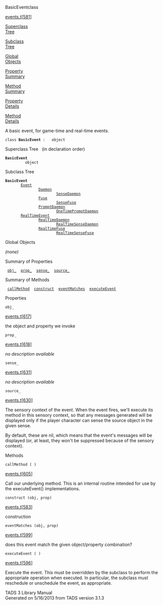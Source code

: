 ---
---
<span class="title">BasicEvent</span><span class="type">class</span>

[events.t](../file/events.t.html)\[[581](../source/events.t.html#581)\]

[Superclass  
Tree](#_SuperClassTree_)

[Subclass  
Tree](#_SubClassTree_)

[Global  
Objects](#_ObjectSummary_)

[Property  
Summary](#_PropSummary_)

[Method  
Summary](#_MethodSummary_)

[Property  
Details](#_Properties_)

[Method  
Details](#_Methods_)

<div class="fdesc">

A basic event, for game-time and real-time events.

`class `**`BasicEvent`**` :   object`

</div>

<span id="_SuperClassTree_"></span>

<div class="mjhd">

<span class="hdln">Superclass Tree</span>   (in declaration order)

</div>

**`BasicEvent`**  
`         object`  
<span id="_SubClassTree_"></span>

<div class="mjhd">

<span class="hdln">Subclass Tree</span>  

</div>

**`BasicEvent`**  
`         `[`Event`](../object/Event.html)  
`                 `[`Daemon`](../object/Daemon.html)  
`                         `[`SenseDaemon`](../object/SenseDaemon.html)  
`                 `[`Fuse`](../object/Fuse.html)  
`                         `[`SenseFuse`](../object/SenseFuse.html)  
`                 `[`PromptDaemon`](../object/PromptDaemon.html)  
`                         `[`OneTimePromptDaemon`](../object/OneTimePromptDaemon.html)  
`         `[`RealTimeEvent`](../object/RealTimeEvent.html)  
`                 `[`RealTimeDaemon`](../object/RealTimeDaemon.html)  
`                         `[`RealTimeSenseDaemon`](../object/RealTimeSenseDaemon.html)  
`                 `[`RealTimeFuse`](../object/RealTimeFuse.html)  
`                         `[`RealTimeSenseFuse`](../object/RealTimeSenseFuse.html)  
<span id="_ObjectSummary_"></span>

<div class="mjhd">

<span class="hdln">Global Objects</span>  

</div>

*(none)* <span id="_PropSummary_"></span>

<div class="mjhd">

<span class="hdln">Summary of Properties</span>  

</div>

` `[`obj_`](#obj_)`  `[`prop_`](#prop_)`  `[`sense_`](#sense_)`  `[`source_`](#source_)`  `

<span id="_MethodSummary_"></span>

<div class="mjhd">

<span class="hdln">Summary of Methods</span>  

</div>

` `[`callMethod`](#callMethod)`  `[`construct`](#construct)`  `[`eventMatches`](#eventMatches)`  `[`executeEvent`](#executeEvent)`  `

<span id="_Properties_"></span>

<div class="mjhd">

<span class="hdln">Properties</span>  

</div>

<span id="obj_"></span>

`obj_`

[events.t](../file/events.t.html)\[[617](../source/events.t.html#617)\]

<div class="desc">

the object and property we invoke

</div>

<span id="prop_"></span>

`prop_`

[events.t](../file/events.t.html)\[[618](../source/events.t.html#618)\]

<div class="desc">

*no description available*

</div>

<span id="sense_"></span>

`sense_`

[events.t](../file/events.t.html)\[[631](../source/events.t.html#631)\]

<div class="desc">

*no description available*

</div>

<span id="source_"></span>

`source_`

[events.t](../file/events.t.html)\[[630](../source/events.t.html#630)\]

<div class="desc">

The sensory context of the event. When the event fires, we'll execute
its method in this sensory context, so that any messages generated will
be displayed only if the player character can sense the source object in
the given sense.

By default, these are nil, which means that the event's messages will be
displayed (or, at least, they won't be suppressed because of the sensory
context).

</div>

<span id="_Methods_"></span>

<div class="mjhd">

<span class="hdln">Methods</span>  

</div>

<span id="callMethod"></span>

`callMethod ( )`

[events.t](../file/events.t.html)\[[605](../source/events.t.html#605)\]

<div class="desc">

Call our underlying method. This is an internal routine intended for use
by the executeEvent() implementations.

</div>

<span id="construct"></span>

`construct (obj, prop)`

[events.t](../file/events.t.html)\[[583](../source/events.t.html#583)\]

<div class="desc">

construction

</div>

<span id="eventMatches"></span>

`eventMatches (obj, prop)`

[events.t](../file/events.t.html)\[[599](../source/events.t.html#599)\]

<div class="desc">

does this event match the given object/property combination?

</div>

<span id="executeEvent"></span>

`executeEvent ( )`

[events.t](../file/events.t.html)\[[596](../source/events.t.html#596)\]

<div class="desc">

Execute the event. This must be overridden by the subclass to perform
the appropriate operation when executed. In particular, the subclass
must reschedule or unschedule the event, as appropriate.

</div>

<div class="ftr">

TADS 3 Library Manual  
Generated on 5/16/2013 from TADS version 3.1.3

</div>

